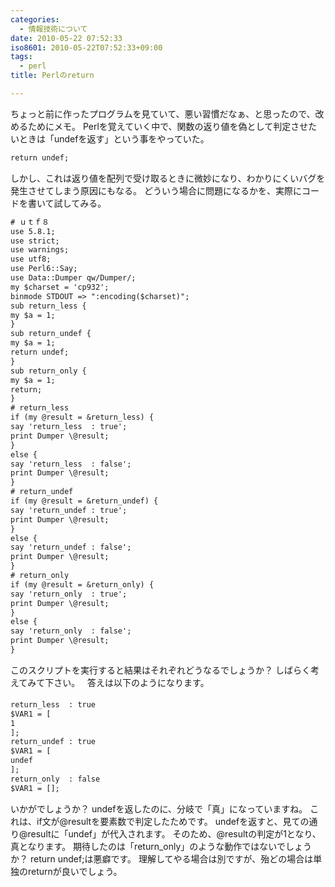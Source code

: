 ```yaml
---
categories:
  - 情報技術について
date: 2010-05-22 07:52:33
iso8601: 2010-05-22T07:52:33+09:00
tags:
  - perl
title: Perlのreturn

---
```


ちょっと前に作ったプログラムを見ていて、悪い習慣だなぁ、と思ったので、改めるためにメモ。
Perlを覚えていく中で、関数の返り値を偽として判定させたいときは「undefを返す」という事をやっていた。
```default
return undef;
```
しかし、これは返り値を配列で受け取るときに微妙になり、わかりにくいバグを発生させてしまう原因にもなる。
どういう場合に問題になるかを、実際にコードを書いて試してみる。


```default
# ｕｔｆ８
use 5.8.1;
use strict;
use warnings;
use utf8;
use Perl6::Say;
use Data::Dumper qw/Dumper/;
my $charset = 'cp932';
binmode STDOUT => ":encoding($charset)";
sub return_less {
my $a = 1;
}
sub return_undef {
my $a = 1;
return undef;
}
sub return_only {
my $a = 1;
return;
}
# return_less
if (my @result = &return_less) {
say 'return_less  : true';
print Dumper \@result;
}
else {
say 'return_less  : false';
print Dumper \@result;
}
# return_undef
if (my @result = &return_undef) {
say 'return_undef : true';
print Dumper \@result;
}
else {
say 'return_undef : false';
print Dumper \@result;
}
# return_only
if (my @result = &return_only) {
say 'return_only  : true';
print Dumper \@result;
}
else {
say 'return_only  : false';
print Dumper \@result;
}
```
このスクリプトを実行すると結果はそれぞれどうなるでしょうか？
しばらく考えてみて下さい。
&#133;
&#133;
答えは以下のようになります。
```default
return_less  : true
$VAR1 = [
1
];
return_undef : true
$VAR1 = [
undef
];
return_only  : false
$VAR1 = [];
```
いかがでしょうか？
undefを返したのに、分岐で「真」になっていますね。
これは、if文が@resultを要素数で判定したためです。
undefを返すと、見ての通り@resultに「undef」が代入されます。
そのため、@resultの判定が1となり、真となります。
期待したのは「return_only」のような動作ではないでしょうか？
return undef;は悪癖です。
理解してやる場合は別ですが、殆どの場合は単独のreturnが良いでしょう。
    	
